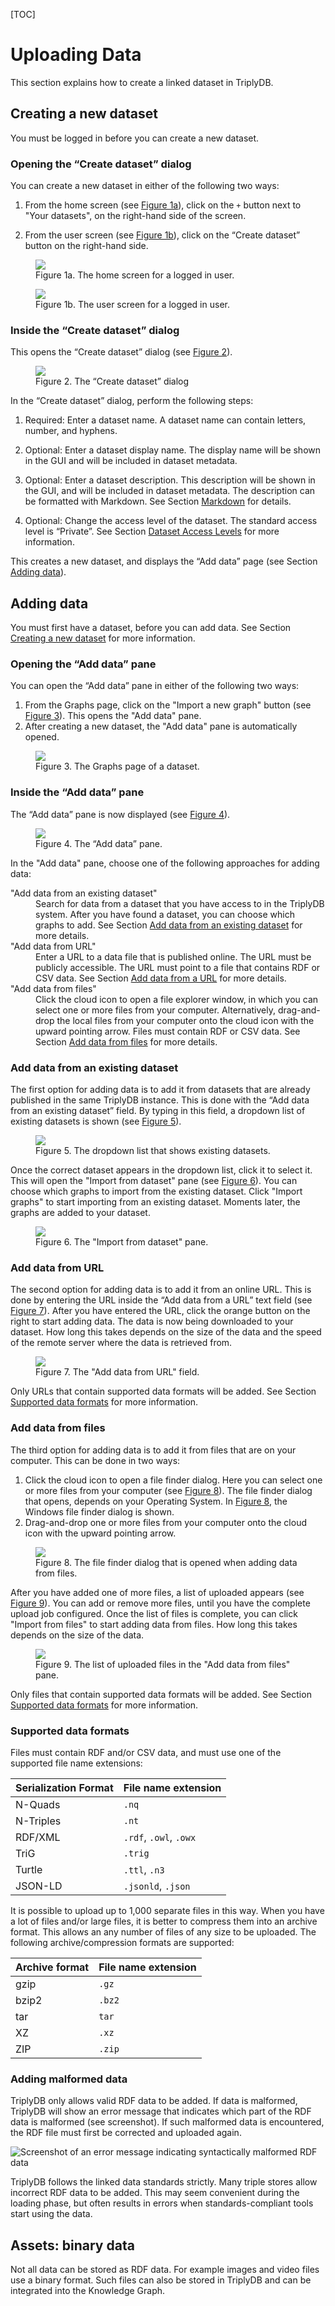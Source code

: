 [TOC]

# Uploading Data

This section explains how to create a linked dataset in TriplyDB.



## Creating a new dataset

You must be logged in before you can create a new dataset.
<!-- TODO: See page [logging in](../logging-in/index.md) for more information. -->

### Opening the “Create dataset” dialog

You can create a new dataset in either of the following two ways:

1. From the home screen (see [Figure 1a](#home-screen-logged-in)), click on the `+` button next to "Your datasets", on the right-hand side of the screen.

2. From the user screen (see [Figure 1b](#user-screen-logged-in)), click on the “Create dataset” button on the right-hand side.

<figure id="home-screen-logged-in">
  <img src="../../assets/home-screen-logged-in-raw.png">
  <figcaption>Figure 1a. The home screen for a logged in user.</figcaption>
</figure>

<figure id="user-screen-logged-in">
  <img src="../../assets/user-screen-logged-in-raw.png">
  <figcaption>Figure 1b. The user screen for a logged in user.</figcaption>
</figure>

### Inside the “Create dataset” dialog

This opens the “Create dataset” dialog (see [Figure 2](#add-dataset-dialog)).

<figure id="add-dataset-dialog">
  <img src="../../assets/add-dataset-dialog.png">
  <figcaption>Figure 2. The “Create dataset” dialog</figcaption>
</figure>

In the “Create dataset” dialog, perform the following steps:

1. Required: Enter a dataset name. A dataset name can contain letters, number, and hyphens.

2. Optional: Enter a dataset display name. The display name will be shown in the GUI and will be included in dataset metadata.

3. Optional: Enter a dataset description. This description will be shown in the GUI, and will be included in dataset metadata. The description can be formatted with Markdown. See Section [Markdown](../reference/index.md#markdown-support) for details.

4. Optional: Change the access level of the dataset. The standard access level is “Private”. See Section [Dataset Access Levels](../reference/index.md#access-levels) for more information.

This creates a new dataset, and displays the “Add data” page (see Section [Adding data](#adding-data)).

<!-- move
When datasets are Public (see [Access Levels](../reference/index.md#access-levels)), they automatically expose metadata and are automatically crawled and indexed by popular search engines (see [Metadata](../publishing-data/index.md#entering-metadata)).
-->



## Adding data

You must first have a dataset, before you can add data. See Section [Creating a new dataset](#creating-a-new-dataset) for more information.

### Opening the “Add data” pane

You can open the “Add data” pane in either of the following two ways:

<!-- TODO: (see Section [Graphs page](#graphs-page)) -->
1. From the Graphs page, click on the "Import a new graph" button (see [Figure 3](#graphs-page)). This opens the "Add data" pane.
2. After creating a new dataset, the "Add data" pane is automatically opened.

<figure id="graphs-page">
  <img src="../../assets/graphs-page.png">
  <figcaption>Figure 3. The Graphs page of a dataset.</figcaption>
</figure>

### Inside the “Add data” pane

The “Add data” pane is now displayed (see [Figure 4](#add-data-pane)).

<figure id="add-data-pane">
  <img src="../../assets/add-data-pane.png">
  <figcaption>Figure 4. The “Add data” pane.</figcaption>
</figure>

In the "Add data" pane, choose one of the following approaches for adding data:

<dl>
  <dt>"Add data from an existing dataset"</dt>
  <dd>Search for data from a dataset that you have access to in the TriplyDB system. After you have found a dataset, you can choose which graphs to add. See Section <a href="#add-data-from-an-existing-dataset">Add data from an existing dataset</a> for more details.</dd>
  <dt>"Add data from URL"</dt>
  <dd>Enter a URL to a data file that is published online. The URL must be publicly accessible. The URL must point to a file that contains RDF or CSV data. See Section <a href="#add-data-from-url">Add data from a URL</a> for more details.</dd>
  <dt>"Add data from files"</dt>
  <dd>Click the cloud icon to open a file explorer window, in which you can select one or more files from your computer. Alternatively, drag-and-drop the local files from your computer onto the cloud icon with the upward pointing arrow. Files must contain RDF or CSV data. See Section <a href="#add-data-from-files">Add data from files</a> for more details.</dd>
</dl>

### Add data from an existing dataset

The first option for adding data is to add it from datasets that are already published in the same TriplyDB instance. This is done with the “Add data from an existing dataset” field. By typing in this field, a dropdown list of existing datasets is shown (see [Figure 5](#add-data-from-an-existing-dataset-field)).

<figure id="add-data-from-an-existing-dataset-field">
  <img src="../../assets/add-data-from-an-existing-dataset-field.png">
  <figcaption>Figure 5. The dropdown list that shows existing datasets.</figcaption>
</figure>

Once the correct dataset appears in the dropdown list, click it to select it. This will open the "Import from dataset" pane (see [Figure 6](#add-data-from-an-existing-dataset-choose-graphs)). You can choose which graphs to import from the existing dataset. Click "Import graphs" to start importing from an existing dataset. Moments later, the graphs are added to your dataset.

<figure id="add-data-from-an-existing-dataset-choose-graphs">
  <img src="../../assets/add-data-from-an-existing-dataset-choose-graphs.png">
  <figcaption>Figure 6. The "Import from dataset" pane.</figcaption>
</figure>

### Add data from URL

The second option for adding data is to add it from an online URL. This is done by entering the URL inside the “Add data from a URL” text field (see [Figure 7](#add-data-from-a-url-field)). After you have entered the URL, click the orange button on the right to start adding data. The data is now being downloaded to your dataset. How long this takes depends on the size of the data and the speed of the remote server where the data is retrieved from.

<figure id="add-data-from-a-url-field">
  <img src="../../assets/add-data-from-a-url-field.png">
  <figcaption>Figure 7. The "Add data from URL" field.</figcaption>
</figure>

Only URLs that contain supported data formats will be added. See Section [Supported data formats](#supported-data-formats) for more information.

### Add data from files

The third option for adding data is to add it from files that are on your computer. This can be done in two ways:

1. Click the cloud icon to open a file finder dialog. Here you can select one or more files from your computer (see [Figure 8](#add-data-from-files-dialog)). The file finder dialog that opens, depends on your Operating System. In [Figure 8](#add-data-from-files-dialog), the Windows file finder dialog is shown.
2. Drag-and-drop one or more files from your computer onto the cloud icon with the upward pointing arrow.

<figure id="add-data-from-files-dialog">
  <img src="../../assets/add-data-from-files-dialog.png">
  <figcaption>Figure 8. The file finder dialog that is opened when adding data from files.</figcaption>
</figure>

After you have added one of more files, a list of uploaded appears (see [Figure 9](#add-data-from-files-job)). You can add or remove more files, until you have the complete upload job configured. Once the list of files is complete, you can click "Import from files" to start adding data from files. How long this takes depends on the size of the data.

<figure id="add-data-from-files-job">
  <img src="../../assets/add-data-from-files-job.png">
  <figcaption>Figure 9. The list of uploaded files in the "Add data from files" pane.</figcaption>
</figure>

Only files that contain supported data formats will be added. See Section [Supported data formats](#supported-data-formats) for more information.

### Supported data formats

Files must contain RDF and/or CSV data, and must use one of the supported file name extensions:

| **Serialization Format** | **File name extension** |
| ------------------------ | ----------------------- |
| N-Quads                  | `.nq`                   |
| N-Triples                | `.nt`                   |
| RDF/XML                  | `.rdf`, `.owl`, `.owx`  |
| TriG                     | `.trig`                 |
| Turtle                   | `.ttl`, `.n3`           |
| JSON-LD                  | `.jsonld`, `.json`      |

It is possible to upload up to 1,000 separate files in this way. When you have a lot of files and/or large files, it is better to compress them into an archive format. This allows an any number of files of any size to be uploaded. The following archive/compression formats are supported:

| **Archive format** | **File name extension** |
| ------------------ | ----------------------- |
| gzip               | `.gz`                   |
| bzip2              | `.bz2`                  |
| tar                | `tar`                   |
| XZ                 | `.xz`                   |
| ZIP                | `.zip`                  |

### Adding malformed data

TriplyDB only allows valid RDF data to be added. If data is malformed, TriplyDB will show an error message that indicates which part of the RDF data is malformed (see screenshot). If such malformed data is encountered, the RDF file must first be corrected and uploaded again.

![Screenshot of an error message indicating syntactically malformed RDF data](../../assets/upload-error.png)

TriplyDB follows the linked data standards strictly. Many triple stores allow incorrect RDF data to be added. This may seem convenient during the loading phase, but often results in errors when standards-compliant tools start using the data.

## Assets: binary data

Not all data can be stored as RDF data. For example images and video files use a binary format. Such files can also be stored in TriplyDB and can be integrated into the Knowledge Graph.
